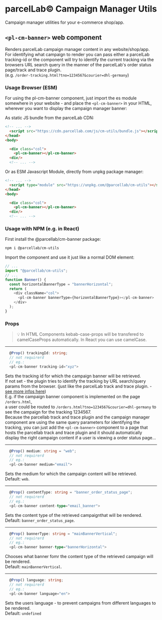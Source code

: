 # parcelLab© Campaign Manager Utils

Campaign manager utilities for your e-commerce shop/app.

## `<pl-cm-banner>` web component

Renders parcelLab campaign manager content in any website/shop/app.  
For identifying what campaign to render you can pass either a parcelLab tracking-id or the component will try to identify the current tracking via the browsers URL search query in the manner of the parcelLab's order status page/track and trace plugin.  
(e.g. `/order-tracking.html?tno=1234567&courier=dhl-germany`)

### Usage Browser (ESM)

For using the pl-cm-banner component, just import the es module somewhere in your website - and place the `<pl-cm-banner>` in your HTML, wherever you want to display the campaign manager banner:

As static JS bundle from the parcelLab CDN:

```html
<!-- ... -->
  <script src="https://cdn.parcellab.com/js/cm-utils/bundle.js"></script>
</head>
<body>

  <div class="col">
    <pl-cm-banner></pl-cm-banner>
  <div/>
  <!-- ... -->
```

Or as ESM Javascript Module, directly from unpkg package manager:

```html
<!-- ... -->
  <script type="module" src="https://unpkg.com/@parcellab/cm-utils"></script>
</head>
<body>

  <div class="col">
    <pl-cm-banner></pl-cm-banner>
  <div/>
  <!-- ... -->
```

### Usage with NPM (e.g. in React)

First install the @parcellab/cm-banner package:

```bash
npm i @parcellab/cm-utils
```

Import the component and use it just like a normal DOM element:

```javascript
// ...
import "@parcellab/cm-utils";
// ...
function Banner() {
  const horizontalBannerType = "bannerHorizontal";
  return (
    <div className="col">
      <pl-cm-banner bannerType={horizontalBannerType}></pl-cm-banner>
    </div>
  );
}
```

### Props

> 💡 In HTML Components kebab-case-props will be transfered to camelCaseProps automatically. In React you can use camelCase.

<hr>

```typescript
  @Prop() trackingId: string;
  // not requirerd
  // eg.:
  <pl-cm-banner tracking-id="xyz">
```

Sets the tracking id for which the campaign banner will be retrieved.  
If not set - the plugin tries to identify the tracking by URL search/query params from the browser.
(just like the parcelLab track and trace plugin. - [see more infos here](https://how.parcellab.works/docs/order-status-page/configuration#using-the-tracking-plugin))  
E.g. if the campaign banner component is implemented on the page `/orders.html`,  
a user could be routed to `/orders.html?tno=1234567&courier=dhl-germany` to see the campaign for the tracking 1234567.  
Because the parcellab track and trace plugin and the campaign manager component are using the same query parameters for identifying the tracking, you can just add the `<pl-cm-banner>` component to a page that hosts the parcellab track and trace plugin and it should automatically display the right campaign content if a user is viewing a order status page...

<hr>

```typescript
  @Prop() medium: string = "web";
  // not requirerd
  // eg.:
  <pl-cm-banner medium="email">
```

Sets the medium for which the campaign content will be retrieved.  
Default: `web`.

<hr>

```typescript
  @Prop() contentType: string = "banner_order_status_page";
  // not requirerd
  // eg.:
  <pl-cm-banner content-type="email_banner">
```

Sets the content type of the retrieved campaignthat will be rendered.  
Default: `banner_order_status_page`.

<hr>

```typescript
  @Prop() bannerType: string = "mainBannerVertical";
  // not requirerd
  // eg.:
  <pl-cm-banner banner-type="bannerHorizontal">
```

Chooses what banner fomr the content type of the retrieved campaign will be rendered.  
Default: `mainBannerVertical`.

<hr>

```typescript
  @Prop() language: string;
  // not requirerd
  // eg.:
  <pl-cm-banner language="en">

```

Sets the users language - to prevent campaigns from different languages to be rendered.  
Default: `undefined`
